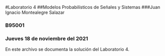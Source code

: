 #Laboratorio 4 
##Modelos Probabilísticos de Señales y Sistemas
###Juan Ignacio Montealegre Salazar
### B95001
### Jueves 18 de noviembre del 2021

En este archivo se documenta la solución del Laboratorio 4.